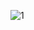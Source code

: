 ![1](https://user-images.githubusercontent.com/86363644/139149386-ec1b829f-b231-4091-9f05-d1cfe6c34638.png)
